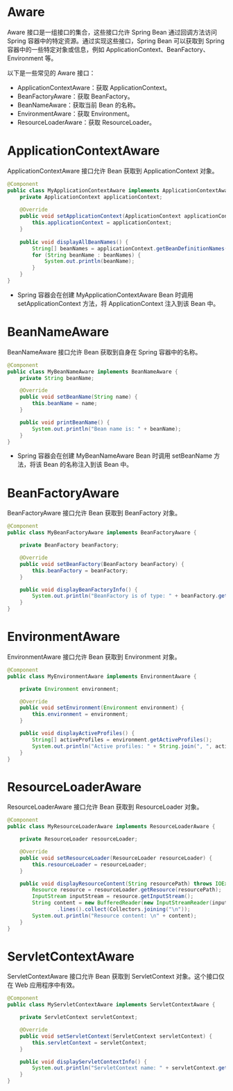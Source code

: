 # Aware

Aware 接口是一组接口的集合，这些接口允许 Spring Bean 通过回调方法访问 Spring 容器中的特定资源。通过实现这些接口，Spring Bean 可以获取到 Spring 容器中的一些特定对象或信息，例如 ApplicationContext、BeanFactory、Environment 等。

以下是一些常见的 Aware 接口：

- ApplicationContextAware：获取 ApplicationContext。
- BeanFactoryAware：获取 BeanFactory。
- BeanNameAware：获取当前 Bean 的名称。
- EnvironmentAware：获取 Environment。
- ResourceLoaderAware：获取 ResourceLoader。

# ApplicationContextAware

ApplicationContextAware 接口允许 Bean 获取到 ApplicationContext 对象。

```java
@Component
public class MyApplicationContextAware implements ApplicationContextAware {
    private ApplicationContext applicationContext;
    
    @Override
    public void setApplicationContext(ApplicationContext applicationContext) throws BeansException {
        this.applicationContext = applicationContext;
    }
    
    public void displayAllBeanNames() {
        String[] beanNames = applicationContext.getBeanDefinitionNames();
        for (String beanName : beanNames) {
            System.out.println(beanName);
        }
    }
}
```

- Spring 容器会在创建 MyApplicationContextAware Bean 时调用 setApplicationContext 方法，将 ApplicationContext 注入到该 Bean 中。

# BeanNameAware

BeanNameAware 接口允许 Bean 获取到自身在 Spring 容器中的名称。

```java
@Component
public class MyBeanNameAware implements BeanNameAware {
    private String beanName;

    @Override
    public void setBeanName(String name) {
        this.beanName = name;
    }

    public void printBeanName() {
        System.out.println("Bean name is: " + beanName);
    }
}
```

- Spring 容器会在创建 MyBeanNameAware Bean 时调用 setBeanName 方法，将该 Bean 的名称注入到该 Bean 中。

# BeanFactoryAware

BeanFactoryAware 接口允许 Bean 获取到 BeanFactory 对象。

```java
@Component
public class MyBeanFactoryAware implements BeanFactoryAware {

    private BeanFactory beanFactory;

    @Override
    public void setBeanFactory(BeanFactory beanFactory) {
        this.beanFactory = beanFactory;
    }

    public void displayBeanFactoryInfo() {
        System.out.println("BeanFactory is of type: " + beanFactory.getClass().getName());
    }
}
```

# EnvironmentAware

EnvironmentAware 接口允许 Bean 获取到 Environment 对象。

```java
@Component
public class MyEnvironmentAware implements EnvironmentAware {

    private Environment environment;

    @Override
    public void setEnvironment(Environment environment) {
        this.environment = environment;
    }

    public void displayActiveProfiles() {
        String[] activeProfiles = environment.getActiveProfiles();
        System.out.println("Active profiles: " + String.join(", ", activeProfiles));
    }
}
```

# ResourceLoaderAware

ResourceLoaderAware 接口允许 Bean 获取到 ResourceLoader 对象。

```java
@Component
public class MyResourceLoaderAware implements ResourceLoaderAware {

    private ResourceLoader resourceLoader;

    @Override
    public void setResourceLoader(ResourceLoader resourceLoader) {
        this.resourceLoader = resourceLoader;
    }

    public void displayResourceContent(String resourcePath) throws IOException {
        Resource resource = resourceLoader.getResource(resourcePath);
        InputStream inputStream = resource.getInputStream();
        String content = new BufferedReader(new InputStreamReader(inputStream))
                .lines().collect(Collectors.joining("\n"));
        System.out.println("Resource content: \n" + content);
    }
}

```

# ServletContextAware

ServletContextAware 接口允许 Bean 获取到 ServletContext 对象。这个接口仅在 Web 应用程序中有效。

```java
@Component
public class MyServletContextAware implements ServletContextAware {

    private ServletContext servletContext;

    @Override
    public void setServletContext(ServletContext servletContext) {
        this.servletContext = servletContext;
    }

    public void displayServletContextInfo() {
        System.out.println("ServletContext name: " + servletContext.getServletContextName());
    }
}
```